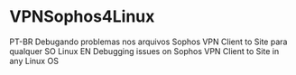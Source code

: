 # VPNSophos4Linux
PT-BR
Debugando problemas nos arquivos Sophos VPN Client to Site para qualquer SO Linux 
EN
Debugging issues on Sophos VPN Client to Site in any Linux OS
